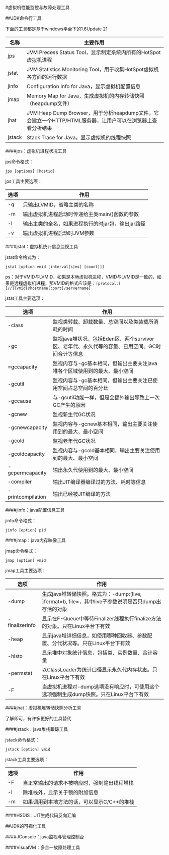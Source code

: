 #虚拟机性能监控与故障处理工具

##JDK命令行工具

下面的工具都是基于windows平台下的1.6Update 21

|名称|主要作用|
|---|---|
|jps|JVM Precess Status Tool，显示制定系统内所有的HotSpot虚拟机进程|
|jstat|JVM Statistics Monitoring Tool，用于收集HotSpot虚拟机各方面的运行数据|
|jinfo|Configuration Info for Java，显示虚拟机配置信息|
|jmap|Memory Map for Java，生成虚拟机的内存转储快照（heapdump文件）|
|jhat|JVM Heap Dump Browser，用于分析heapdump文件，它会建立一个HTTP/HTML服务器，让用户可以在浏览器上查看分析结果|
|jstack|Stack Trace for Java，显示虚拟机的线程快照|

####jps：虚拟机进程状况工具

jps命令格式：

```
jps [options] [hostid]
```

jps工具主要选项：

|选项|作用|
|---|---|
|-q|只输出LVMID，省略主类的名称|
|-m|输出虚拟机进程启动时传递给主类main()函数的参数|
|-l|输出主类的全名，如果进程执行的时jar包，输出jar路径|
|-v|输出虚拟机进程启动时JVM参数|

####jstat：虚拟机统计信息监视工具

jstat命令格式为：

```
jstat [option vmid [interval[s|ms] [count]]]
```

ps：对于VMID与LVMID，如果是本地虚拟机进程，VMID与LVMID是一致的，如果是远程虚拟机进程，那VMID的格式应该是：```[protocol:][//]lvmid[@hostname[:port]/servername]```

jstat工具主要选项：

|选项|作用|
|---|---|
|-class|监视类转载、卸载数量、总空间以及类装载所消耗的时间|
|-gc|监视java堆状况，包括Eden区、两个survivor区、老年代、永久代等的容量、已用空间、GC时间合计等信息|
|=gccapacity|监视内容与-gc基本相同，但输出主要关注java堆各个区域使用到的最大、最小空间|
|-gcutil|监视内容与-gc基本相同，但输出主要关注已使用空间占总空间的百分比|
|-gccause|与-gcutil功能一样，但是会额外输出导致上一次GC产生的原因|
|-gcnew|监视新生代GC状况|
|-gcnewcapacity|监视内容与-gcnew基本相同，输出主要关注使用到的最大、最小空间|
|-gcold|监视老年代GC状况|
|-gcoldcapacity|监视内容与-gcold基本相同，输出主要关注使用到的最大、最小空间|
|-gcpermcapacity|输出永久代使用到的最大、最小空间|
|-compiler|输出JIT编译器编译过的方法、耗时等信息|
|-printcompilation|输出已经被JIT编译的方法|

####jinfo：java配置信息工具

jinfo命令格式：

```
jinfo [option] pid
```

####jmap：java内存映像工具

jmap命令格式：

```
jmap [option] vmid
```

jmap工具主要选项：

|选项|作用|
|---|---|
|-dump|生成java堆转储快照。格式为：-dump:[live, ]format=b, file=<filename>，其中live子参数说明是否只dump出存活的对象|
|-finalizerinfo|显示在F-Queue中等待Finalizer线程执行finalize方法的对象。只在Linux平台下有效|
|-heap|显示java堆详细信息，如使用哪种回收器、参数配置、分代状况等。只在Linux平台下有效|
|-histo|显示堆中对象统计信息，包括类、实例数量、合计容量|
|-permstat|以ClassLoader为统计口径显示永久代内存状态。只在Linux平台下有效|
|-F|当虚拟机进程对-dump选项没有响应时，可使用这个选项强制生成dump快照。只在Linux平台下有效|

####jhat：虚拟机堆转储快照分析工具

了解即可，有许多更好的工具替代

####jstack：java堆栈跟踪工具

jstack命令格式：

```
jstack [option] vmid
```

jstack工具主要选项：

|选项|作用|
|---|---|
|-F|当正常输出的请求不被响应时，强制输出线程堆栈|
|-l|除堆栈外，显示关于锁的附加信息|
|-m|如果调用到本地方法的话，可以显示C/C++的堆栈|

####HSDIS：JIT生成代码反向汇编

##JDK的可视化工具

####JConsole：java监视与管理控制台

####VisualVM：多合一故障处理工具
